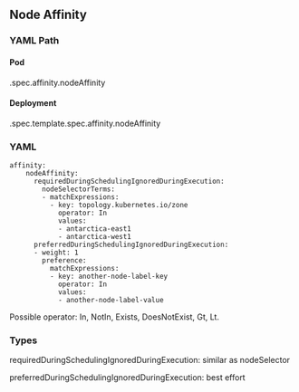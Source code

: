 ## Node Affinity


### YAML Path 

#### Pod 

.spec.affinity.nodeAffinity

#### Deployment

.spec.template.spec.affinity.nodeAffinity


### YAML 


```
affinity:
    nodeAffinity:
      requiredDuringSchedulingIgnoredDuringExecution:
        nodeSelectorTerms:
        - matchExpressions:
          - key: topology.kubernetes.io/zone
            operator: In
            values:
            - antarctica-east1
            - antarctica-west1
      preferredDuringSchedulingIgnoredDuringExecution:
      - weight: 1
        preference:
          matchExpressions:
          - key: another-node-label-key
            operator: In
            values:
            - another-node-label-value
```

Possible operator: In, NotIn, Exists, DoesNotExist, Gt, Lt.

### Types

requiredDuringSchedulingIgnoredDuringExecution: similar as nodeSelector

preferredDuringSchedulingIgnoredDuringExecution: best effort
